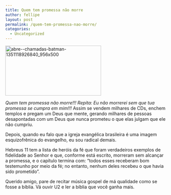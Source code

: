 ```yaml
---
title: Quem tem promessa não morre
author: fellipe
layout: post
permalink: /quem-tem-promessa-nao-morre/
categories:
  - Uncategorized
---
```

[<img class="size-medium wp-image-233 aligncenter" alt="abre--chamadas-batman-1351118926840_956x500" src="http://fellipebrito.com/wp-content/uploads/2014/07/abre-chamadas-batman-1351118926840_956x500-300x156.jpg" width="300" height="156" />][1]

*Quem tem promessa não morre!!! Repita: Eu não morrerei sem que tua promessa se cumpra em mim!!!* Assim se vendem milhares de CDs, enchem templos e pregam um Deus que mente, gerando milhares de pessoas desapontadas com um Deus que nunca prometeu o que elas julgam que ele não cumpriu.

Depois, quando eu falo que a igreja evangélica brasileira é uma imagem esquizofrênica do evangelho, eu sou radical demais.

Hebreus 11 tem a lista de heróis da fé que foram verdadeiros exemplos de fidelidade ao Senhor e que, conforme está escrito, morreram sem alcançar a promessa, e o capítulo termina com: &#8220;todos esses receberam bom testemunho por meio da fé; no entanto, nenhum deles recebeu o que havia sido prometido&#8221;.

Querido amigo, pare de recitar música gospel de má qualidade como se fosse a bíblia. Vá ouvir U2 e ler a bíblia que você ganha mais.

 [1]: http://fellipebrito.com/wp-content/uploads/2014/07/abre-chamadas-batman-1351118926840_956x500.jpg